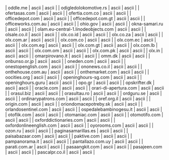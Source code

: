 | oddle.me | ascii | ascii |
| odigledolokomotive.rs | ascii | ascii |
| ofertasas.com | ascii | ascii |
| ofertia.com.co | ascii | ascii |
| officedepot.com | ascii | ascii |
| officedepot.com.gt | ascii | ascii |
| officeworks.com.au | ascii | ascii |
| ohio.gov | ascii | ascii |
| okna-samari.ru | ascii | ascii |
| olam.eu-central-1.linodeobjects.com | ascii | ascii |
| olsale.co.il | ascii | ascii |
| olx.co.id | ascii | ascii |
| olx.co.za | ascii | ascii |
| olx.com.ar | ascii | ascii |
| olx.com.co | ascii | ascii |
| olx.com.ec | ascii | ascii |
| olx.com.eg | ascii | ascii |
| olx.com.gt | ascii | ascii |
| olx.com.lb | ascii | ascii |
| olx.com.om | ascii | ascii |
| olx.com.pk | ascii | ascii |
| olx.in | ascii | ascii |
| omarpirovano.it | ascii | ascii |
| omm.dk | ascii | ascii |
| onbunso.or.jp | ascii | ascii |
| oneden.com | ascii | ascii |
| onestopenglish.com | ascii | ascii |
| ononews.co.il | ascii | ascii |
| onthehouse.com.au | ascii | ascii |
| onthemarket.com | ascii | ascii |
| oocities.org | ascii | ascii |
| openinghours-sg.com | ascii | ascii |
| openinghours.guru | ascii | ascii |
| opo.gr | ascii | ascii |
| opskrifter.dk | ascii | ascii |
| oracle.com | ascii | ascii |
| orari-di-apertura.com | ascii | ascii |
| orasul.biz | ascii | ascii |
| orasultau.ro | ascii | ascii |
| ordguru.se | ascii | ascii |
| ordinarypatrons.com | ascii | ascii |
| oref.org.il | ascii | ascii |
| origin.com | ascii | ascii |
| oriondomacepotreby.sk | ascii | ascii |
| orlandosentinel.com | ascii | ascii |
| ospedalebambinogesu.it | ascii | ascii |
| otoflik.com | ascii | ascii |
| otomaniac.com | ascii | ascii |
| otomotifo.com | ascii | ascii |
| oxforddictionaries.com | ascii | ascii |
| oxfordonlineenglish.com | ascii | ascii |
| oyorooms.com | ascii | ascii |
| ozon.ru | ascii | ascii |
| paginasamarillas.es | ascii | ascii |
| paisabazaar.com | ascii | ascii |
| paktive.com | ascii | ascii |
| pampanorama.it | ascii | ascii |
| pantallazo.com.uy | ascii | ascii |
| parati.com.ar | ascii | ascii |
| pasaangkit.com | ascii | ascii |
| pasajeen.com | ascii | ascii |
| pascalpr.co.il | ascii | ascii |
